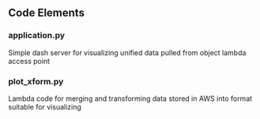 ## Code Elements
### application.py
Simple dash server for visualizing unified data pulled from object lambda  access point
### plot_xform.py
Lambda code for merging and transforming data stored in AWS into format suitable for visualizing
